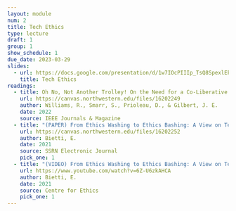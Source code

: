 ```yaml
---
layout: module
num: 2
title: Tech Ethics
type: lecture
draft: 1
group: 1
show_schedule: 1
due_date: 2023-03-29
slides:
  - url: https://docs.google.com/presentation/d/1w7IOcPIIIp_TsQ8SpexlEkYE77LdADd3IZzFeJK5fnI/edit?usp=sharing
    title: Tech Ethics
readings:
  - title: Oh No, Not Another Trolley! On the Need for a Co-Liberative Consciousness in CS Pedagogy (Intro only)
    url: https://canvas.northwestern.edu/files/16202249
    author: Williams, R., Smarr, S., Prioleau, D., & Gilbert, J. E.
    date: 2022
    source: IEEE Journals & Magazine
  - title: "(PAPER) From Ethics Washing to Ethics Bashing: A View on Tech Ethics from Within Moral Philosophy"
    url: https://canvas.northwestern.edu/files/16202252
    author: Bietti, E.
    date: 2021
    source: SSRN Electronic Journal
    pick_one: 1
  - title: "(VIDEO) From Ethics Washing to Ethics Bashing: A View on Tech Ethics from Within Moral Philosophy"
    url: https://www.youtube.com/watch?v=6Z-U6zkAHCA
    author: Bietti, E.
    date: 2021
    source: Centre for Ethics
    pick_one: 1
---
```


